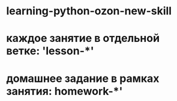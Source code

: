 # learning-python-ozon-new-skill
# каждое занятие в отдельной ветке: 'lesson-*'
# домашнее задание в рамках занятия: homework-*'
